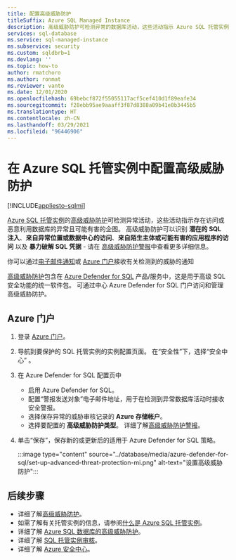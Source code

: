 ```yaml
---
title: 配置高级威胁防护
titleSuffix: Azure SQL Managed Instance
description: 高级威胁防护可检测异常的数据库活动，这些活动指示 Azure SQL 托管实例中存在对数据库的潜在安全威胁。
services: sql-database
ms.service: sql-managed-instance
ms.subservice: security
ms.custom: sqldbrb=1
ms.devlang: ''
ms.topic: how-to
author: rmatchoro
ms.author: ronmat
ms.reviewer: vanto
ms.date: 12/01/2020
ms.openlocfilehash: 69bebcf872f55055117acf5cef410d1f89eafe34
ms.sourcegitcommit: f28ebb95ae9aaaff3f87d8388a09b41e0b3445b5
ms.translationtype: HT
ms.contentlocale: zh-CN
ms.lasthandoff: 03/29/2021
ms.locfileid: "96446906"
---
```

# <a name="configure-advanced-threat-protection-in-azure-sql-managed-instance"></a>在 Azure SQL 托管实例中配置高级威胁防护
[!INCLUDE[appliesto-sqlmi](../includes/appliesto-sqlmi.md)]

[Azure SQL 托管实例](sql-managed-instance-paas-overview.md)的[高级威胁防护](../database/threat-detection-overview.md)可检测异常活动，这些活动指示存在访问或恶意利用数据库的异常且可能有害的企图。 高级威胁防护可以识别 **潜在的 SQL 注入**、**来自异常位置或数据中心的访问**、**来自陌生主体或可能有害的应用程序的访问** 以及 **暴力破解 SQL 凭据** - 请在 [高级威胁防护警报](../database/threat-detection-overview.md#alerts)中查看更多详细信息。

你可以通过[电子邮件通知](../database/threat-detection-overview.md#explore-detection-of-a-suspicious-event)或 [Azure 门户](../database/threat-detection-overview.md#explore-alerts-in-the-azure-portal)接收有关检测到的威胁的通知

[高级威胁防护](../database/threat-detection-overview.md)包含在 [Azure Defender for SQL](../database/azure-defender-for-sql.md) 产品/服务中，这是用于高级 SQL 安全功能的统一软件包。 可通过中心 Azure Defender for SQL 门户访问和管理高级威胁防护。

##  <a name="azure-portal"></a>Azure 门户

1. 登录 [Azure 门户](https://portal.azure.com)。 
2. 导航到要保护的 SQL 托管实例的实例配置页面。 在“安全性”下，选择“安全中心” 。
3. 在 Azure Defender for SQL 配置页中
   - 启用 Azure Defender for SQL。
   - 配置“警报发送对象”电子邮件地址，用于在检测到异常数据库活动时接收安全警报。
   - 选择保存异常的威胁审核记录的 **Azure 存储帐户**。
   - 选择要配置的 **高级威胁防护类型**。 详细了解[高级威胁防护警报](../database/threat-detection-overview.md)。
4. 单击“保存”，保存新的或更新后的适用于 Azure Defender for SQL 策略。

   :::image type="content" source="../database/media/azure-defender-for-sql/set-up-advanced-threat-protection-mi.png" alt-text="设置高级威胁防护":::

## <a name="next-steps"></a>后续步骤

- 详细了解[高级威胁防护](../database/threat-detection-overview.md)。
- 如需了解有关托管实例的信息，请参阅[什么是 Azure SQL 托管实例](sql-managed-instance-paas-overview.md)。
- 详细了解 [Azure SQL 数据库的高级威胁防护](../database/threat-detection-configure.md)。
- 详细了解 [SQL 托管实例审核](./auditing-configure.md)。
- 详细了解 [Azure 安全中心](../../security-center/security-center-introduction.md)。